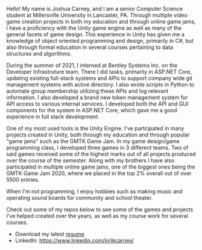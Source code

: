 Hello! My name is Joshua Carney, and I am a senior Computer Science student at Millersville University in Lancaster, PA. Through multiple video game creation projects in both my education and through online game jams, I have a proficiency with the Unity game engine as well as many of the general facets of game design. This experience in Unity has given me a knowledge of object oriented programming and design, primarily in C#, but also through formal education in several courses pertaining to data structures and algorithms. 

During the summer of 2021, I interned at Bentley Systems Inc. on the Developer Infrastruture team. There I did tasks, primarily in ASP.NET Core, updating existing full-stack systems and APIs to support company wide git management systems with active directory. I also wrote scripts in Python to automate group membership utilizing these APIs and log relevant information. I also developed a brand new token management system for API access to various internal services. I developed both the API and GUI components for the system in ASP.NET Core, which gave me a good experience in full stack development.

One of my most used tools is the Unity Engine. I've partcipated in many projects created in Unity, both through my education and through popular "game jams" such as the GMTK Game Jam. In my game design/game programming class, I developed three games in 3 different teams. Two of said games received some of the highest marks out of all projects produced over the course of the semester. Along with my brothers I have also participated in multiple online game jams, one of the biggest ones being the GMTK Game Jam 2020, where we placed in the top 2% overall out of over 5500 entries.

When I'm not programming, I enjoy hobbies such as making music and operating sound boards for community and school theater. 

Check out some of my repos below to see some of the games and projects I've helped created over the years, as well as my course work for several courses.

- Download my latest [resume](https://www.dl.dropboxusercontent.com/s/dwxvyjc5k29q0su/Joshua_Carney_Resume_2021.pdf?dl=0)
- LinkedIn: https://www.linkedin.com/in/jkcarney/
